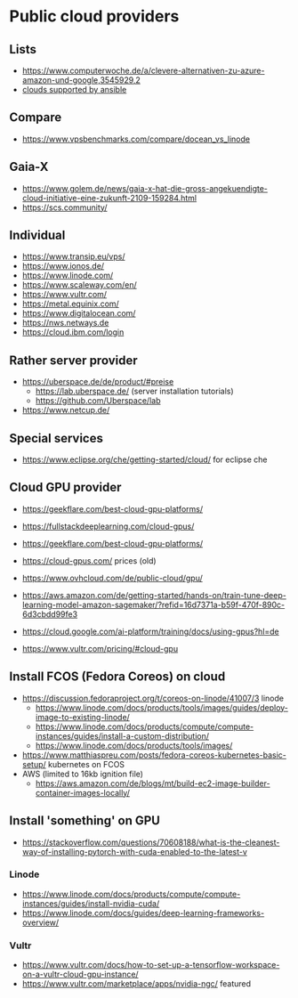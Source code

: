 # Public cloud providers

## Lists

* https://www.computerwoche.de/a/clevere-alternativen-zu-azure-amazon-und-google,3545929,2
* [clouds supported by ansible](https://www.ansible.com/integrations/cloud)

## Compare

* https://www.vpsbenchmarks.com/compare/docean_vs_linode

## Gaia-X

* https://www.golem.de/news/gaia-x-hat-die-gross-angekuendigte-cloud-initiative-eine-zukunft-2109-159284.html
* https://scs.community/

## Individual

* https://www.transip.eu/vps/
* https://www.ionos.de/
* https://www.linode.com/
* https://www.scaleway.com/en/
* https://www.vultr.com/
* https://metal.equinix.com/
* https://www.digitalocean.com/
* https://nws.netways.de
* https://cloud.ibm.com/login

## Rather server provider

* https://uberspace.de/de/product/#preise
  + https://lab.uberspace.de/ (server installation tutorials)
  + https://github.com/Uberspace/lab
* https://www.netcup.de/

## Special services

* https://www.eclipse.org/che/getting-started/cloud/ for eclipse che

## Cloud GPU provider

* https://geekflare.com/best-cloud-gpu-platforms/
* https://fullstackdeeplearning.com/cloud-gpus/
* https://geekflare.com/best-cloud-gpu-platforms/
* https://cloud-gpus.com/ prices (old)

* https://www.ovhcloud.com/de/public-cloud/gpu/
* https://aws.amazon.com/de/getting-started/hands-on/train-tune-deep-learning-model-amazon-sagemaker/?refid=16d7371a-b59f-470f-890c-6d3cbdd99fe3
* https://cloud.google.com/ai-platform/training/docs/using-gpus?hl=de
* https://www.vultr.com/pricing/#cloud-gpu

## Install FCOS (Fedora Coreos) on cloud

* https://discussion.fedoraproject.org/t/coreos-on-linode/41007/3 linode
  + https://www.linode.com/docs/products/tools/images/guides/deploy-image-to-existing-linode/
  + https://www.linode.com/docs/products/compute/compute-instances/guides/install-a-custom-distribution/
  + https://www.linode.com/docs/products/tools/images/
* https://www.matthiaspreu.com/posts/fedora-coreos-kubernetes-basic-setup/ kubernetes on FCOS
* AWS (limited to 16kb ignition file)
  + https://aws.amazon.com/de/blogs/mt/build-ec2-image-builder-container-images-locally/

## Install 'something' on GPU

* https://stackoverflow.com/questions/70608188/what-is-the-cleanest-way-of-installing-pytorch-with-cuda-enabled-to-the-latest-v

### Linode

* https://www.linode.com/docs/products/compute/compute-instances/guides/install-nvidia-cuda/ 
* https://www.linode.com/docs/guides/deep-learning-frameworks-overview/

### Vultr

* https://www.vultr.com/docs/how-to-set-up-a-tensorflow-workspace-on-a-vultr-cloud-gpu-instance/
* https://www.vultr.com/marketplace/apps/nvidia-ngc/ featured
